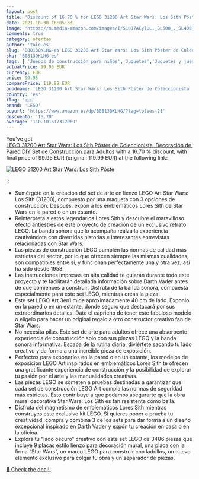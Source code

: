 ```yaml
---
layout: post
title: 'Discount of 16.70 % for LEGO 31200 Art Star Wars: Los Sith Póste'
date: 2021-10-30 16:05:53
image: 'https://m.media-amazon.com/images/I/51OJ7ACylUL._SL500_._SL400_.jpg'
comments: true
category: ofertas
author: 'tole.es'
slug: 'B0813QKLHG-es LEGO 31200 Art Star Wars: Los Sith Póster de Coleccionista...'
sku: 'B0813QKLHG-es'
tags: [ 'Juegos de construcción para niños','Juguetes','Juguetes y juegos','lego', ]
actualPrice: 99.95 EUR
currency: EUR
price: 99.95
comparePrice: 119.99 EUR
prodname: 'LEGO 31200 Art Star Wars: Los Sith Póster de Coleccionista  Decoración de Pared DIY Set de Construcción para Adultos'
country: 'es'
flag: '🇪🇸'
brand: 'LEGO'
buyurl: 'https://www.amazon.es/dp/B0813QKLHG/?tag=tolees-21'
descuento: '16.70'
average: '110.101617312069'
---
```


You've got [LEGO 31200 Art Star Wars: Los Sith Póster de Coleccionista  Decoración de Pared DIY Set de Construcción para Adultos](https://www.amazon.es/dp/B0813QKLHG/?tag=tolees-21) with a  16.70 % discount, with final price of 99.95 EUR (original: 119.99 EUR) at the following link:

[![LEGO 31200 Art Star Wars: Los Sith Póste](https://m.media-amazon.com/images/I/51OJ7ACylUL._SL500_._SL400_.jpg)](https://www.amazon.es/dp/B0813QKLHG/?tag=tolees-21)

ℹ️:

- Sumérgete en la creación del set de arte en lienzo LEGO Art Star Wars: Los Sith (31200), compuesto por una maqueta con 3 opciones de construcción. Después, expón a los emblemáticos Lores Sith de Star Wars en la pared o en un estante.
- Reinterpreta a estos legendarios Lores Sith y descubre el maravilloso efecto antiestrés de este proyecto de creación de un exclusivo retrato LEGO. La banda sonora que lo acompaña realza la experiencia cautivándote con divertidas historias e interesantes entrevistas relacionadas con Star Wars.
- Las piezas de construcción LEGO cumplen las normas de calidad más estrictas del sector, por lo que ofrecen siempre las mismas cualidades, son compatibles entre sí, y funcionan perfectamente una y otra vez; así ha sido desde 1958.
- Las instrucciones impresas en alta calidad te guiarán durante todo este proyecto y te facilitarán detallada información sobre Darth Vader antes de que comiences a construir. Disfruta de la banda sonora, compuesta especialmente para este set LEGO, mientras creas la pieza.
- Este set LEGO Art 3en1 mide aproximadamente 40 cm de lado. Exponlo en la pared o en un estante, donde seguro que destacará por sus extraordinarios detalles. Date el capricho de tener este fabuloso modelo o elígelo para hacer un original regalo a otro constructor creativo fan de Star Wars.
- No necesita pilas. Este set de arte para adultos ofrece una absorbente experiencia de construcción solo con sus piezas LEGO y la banda sonora informativa. Escapa de la rutina diaria, diviértete sacando tu lado creativo y da forma a una increíble pieza de exposición.
- Perfectos para exponerlos en la pared o en un estante, los modelos de exposición LEGO Art inspirados en emblemáticos Lores Sith te ofrecen una gratificante experiencia de construcción y la posibilidad de explorar tu pasión por el arte y las manualidades creativas.
- Las piezas LEGO se someten a pruebas destinadas a garantizar que cada set de construcción LEGO Art cumpla las normas de seguridad más estrictas. Esto contribuye a que podamos asegurarte que la obra mural decorativa Star Wars: Los Sith es tan resistente como bella.
- Disfruta del magnetismo de emblemáticos Lores Sith mientras construyes este exclusivo kit LEGO. Si quieres poner a prueba tu creatividad, compra y combina 3 de los sets para dar forma a un diseño excepcional inspirado en Darth Vader y expón tu creación en casa o en la oficina.
- Explora tu “lado oscuro” creativo con este set LEGO de 3406 piezas que incluye 9 placas estilo lienzo para decoración mural, una placa con la firma “Star Wars”, un marco LEGO para construir con ladrillos, un nuevo elemento exclusivo para colgar tu obra y un separador de piezas.

[🛒 Check the deal!!](https://www.amazon.es/dp/B0813QKLHG/?tag=tolees-21)
